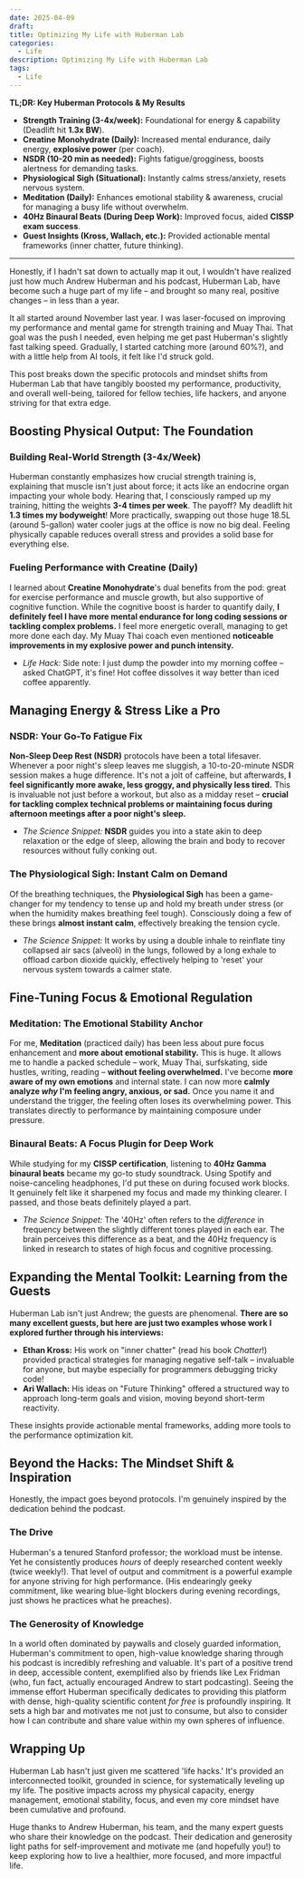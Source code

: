 ```yaml
---
date: 2025-04-09
draft: 
title: Optimizing My Life with Huberman Lab
categories:
  - Life
description: Optimizing My Life with Huberman Lab
tags:
  - Life
---
```

**TL;DR: Key Huberman Protocols & My Results**
- **Strength Training (3-4x/week):** Foundational for energy & capability (Deadlift hit **1.3x BW**).
- **Creatine Monohydrate (Daily):** Increased mental endurance, daily energy, **explosive power** (per coach).
- **NSDR (10-20 min as needed):** Fights fatigue/grogginess, boosts alertness for demanding tasks.
- **Physiological Sigh (Situational):** Instantly calms stress/anxiety, resets nervous system.
- **Meditation (Daily):** Enhances emotional stability & awareness, crucial for managing a busy life without overwhelm.
- **40Hz Binaural Beats (During Deep Work):** Improved focus, aided **CISSP exam success**.
- **Guest Insights (Kross, Wallach, etc.):** Provided actionable mental frameworks (inner chatter, future thinking).

<!-- more -->

---

Honestly, if I hadn't sat down to actually map it out, I wouldn't have realized just how much Andrew Huberman and his podcast, Huberman Lab, have become such a huge part of my life – and brought so many real, positive changes – in less than a year.

It all started around November last year. I was laser-focused on improving my performance and mental game for strength training and Muay Thai. That goal was the push I needed, even helping me get past Huberman's slightly fast talking speed. Gradually, I started catching more (around 60%?), and with a little help from AI tools, it felt like I'd struck gold.

This post breaks down the specific protocols and mindset shifts from Huberman Lab that have tangibly boosted my performance, productivity, and overall well-being, tailored for fellow techies, life hackers, and anyone striving for that extra edge.

## **Boosting Physical Output: The Foundation**

### **Building Real-World Strength (3-4x/Week)** 
Huberman constantly emphasizes how crucial strength training is, explaining that muscle isn't just about force; it acts like an endocrine organ impacting your whole body. Hearing that, I consciously ramped up my training, hitting the weights **3-4 times per week**. The payoff? My deadlift hit **1.3 times my bodyweight**! More practically, swapping out those huge 18.5L (around 5-gallon) water cooler jugs at the office is now no big deal. Feeling physically capable reduces overall stress and provides a solid base for everything else.
    
### **Fueling Performance with Creatine (Daily)** 
I learned about **Creatine Monohydrate**'s dual benefits from the pod: great for exercise performance and muscle growth, but also supportive of cognitive function. While the cognitive boost is harder to quantify daily, **I definitely feel I have more mental endurance for long coding sessions or tackling complex problems.** I feel more energetic overall, managing to get more done each day. My Muay Thai coach even mentioned **noticeable improvements in my explosive power and punch intensity.**
    
- _Life Hack:_ Side note: I just dump the powder into my morning coffee – asked ChatGPT, it's fine! Hot coffee dissolves it way better than iced coffee apparently.

## **Managing Energy & Stress Like a Pro**

### **NSDR: Your Go-To Fatigue Fix** 
**Non-Sleep Deep Rest (NSDR)** protocols have been a total lifesaver. Whenever a poor night's sleep leaves me sluggish, a 10-to-20-minute NSDR session makes a huge difference. It's not a jolt of caffeine, but afterwards, **I feel significantly more awake, less groggy, and physically less tired.** This is invaluable not just before a workout, but also as a midday reset – **crucial for tackling complex technical problems or maintaining focus during afternoon meetings after a poor night's sleep.**
    
- _The Science Snippet:_ **NSDR** guides you into a state akin to deep relaxation or the edge of sleep, allowing the brain and body to recover resources without fully conking out.
### **The Physiological Sigh: Instant Calm on Demand** 
Of the breathing techniques, the **Physiological Sigh** has been a game-changer for my tendency to tense up and hold my breath under stress (or when the humidity makes breathing feel tough). Consciously doing a few of these brings **almost instant calm**, effectively breaking the tension cycle.
    
- _The Science Snippet:_ It works by using a double inhale to reinflate tiny collapsed air sacs (alveoli) in the lungs, followed by a long exhale to offload carbon dioxide quickly, effectively helping to 'reset' your nervous system towards a calmer state.

## **Fine-Tuning Focus & Emotional Regulation**

### **Meditation: The Emotional Stability Anchor** 
For me, **Meditation** (practiced daily) has been less about pure focus enhancement and **more about emotional stability.** This is huge. It allows me to handle a packed schedule – work, Muay Thai, surfskating, side hustles, writing, reading – **without feeling overwhelmed.** I've become **more aware of my own emotions** and internal state. I can now more **calmly analyze _why_ I'm feeling angry, anxious, or sad.** Once you name it and understand the trigger, the feeling often loses its overwhelming power. This translates directly to performance by maintaining composure under pressure.
    
### **Binaural Beats: A Focus Plugin for Deep Work** 
While studying for my **CISSP certification**, listening to **40Hz Gamma binaural beats** became my go-to study soundtrack. Using Spotify and noise-canceling headphones, I'd put these on during focused work blocks. It genuinely felt like it sharpened my focus and made my thinking clearer. I passed, and those beats definitely played a part.
    
- _The Science Snippet:_ The '40Hz' often refers to the _difference_ in frequency between the slightly different tones played in each ear. The brain perceives this difference as a beat, and the 40Hz frequency is linked in research to states of high focus and cognitive processing.
## **Expanding the Mental Toolkit: Learning from the Guests**

Huberman Lab isn't just Andrew; the guests are phenomenal. **There are so many excellent guests, but here are just two examples whose work I explored further through his interviews:**

- **Ethan Kross:** His work on "inner chatter" (read his book _Chatter_!) provided practical strategies for managing negative self-talk – invaluable for anyone, but maybe especially for programmers debugging tricky code!
- **Ari Wallach:** His ideas on "Future Thinking" offered a structured way to approach long-term goals and vision, moving beyond short-term reactivity.

These insights provide actionable mental frameworks, adding more tools to the performance optimization kit.

## **Beyond the Hacks: The Mindset Shift & Inspiration**

Honestly, the impact goes beyond protocols. I'm genuinely inspired by the dedication behind the podcast.

### **The Drive**
Huberman's a tenured Stanford professor; the workload must be intense. Yet he consistently produces _hours_ of deeply researched content weekly (twice weekly!). That level of output and commitment is a powerful example for anyone striving for high performance. (His endearingly geeky commitment, like wearing blue-light blockers during evening recordings, just shows he practices what he preaches).
### **The Generosity of Knowledge** 
In a world often dominated by paywalls and closely guarded information, Huberman's commitment to open, high-value knowledge sharing through his podcast is incredibly refreshing and valuable. It's part of a positive trend in deep, accessible content, exemplified also by friends like Lex Fridman (who, fun fact, actually encouraged Andrew to start podcasting). Seeing the immense effort Huberman specifically dedicates to providing this platform with dense, high-quality scientific content _for free_ is profoundly inspiring. It sets a high bar and motivates me not just to consume, but also to consider how I can contribute and share value within my own spheres of influence.

## **Wrapping Up**

Huberman Lab hasn't just given me scattered 'life hacks.' It's provided an interconnected toolkit, grounded in science, for systematically leveling up my life. The positive impacts across my physical capacity, energy management, emotional stability, focus, and even my core mindset have been cumulative and profound.

Huge thanks to Andrew Huberman, his team, and the many expert guests who share their knowledge on the podcast. Their dedication and generosity light paths for self-improvement and motivate me (and hopefully you!) to keep exploring how to live a healthier, more focused, and more impactful life.
